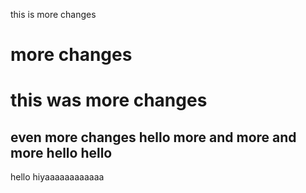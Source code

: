 this is more changes
# more changes
# this was more changes
even more changes
hello
more and more and more
hello
hello
---
hello
hiyaaaaaaaaaaaa
